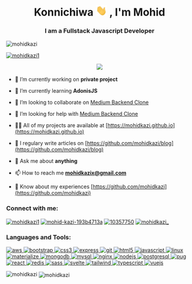 <h1 align="center">Konnichiwa <img src="wave.gif" width="30px"> , I'm Mohid</h1>

<h3 align="center">I am a Fullstack Javascript Developer</h3>

<p align="left"> <img src="https://komarev.com/ghpvc/?username=mohidkazi&label=Profile%20views&color=0e75b6&style=flat" alt="mohidkazi" /> </p>

<p align="left"> <a href="https://twitter.com/mohidkazi1" target="blank"><img src="https://img.shields.io/twitter/follow/mohidkazi1?logo=twitter&style=for-the-badge" alt="mohidkazi1" /></a> </p>

<p align="center"> <img src="https://octodex.github.com/images/nyantocat.gif" /> </p>

- 🔭 I’m currently working on **private project**

- 🌱 I’m currently learning **AdonisJS**

- 👯 I’m looking to collaborate on [Medium Backend Clone](https://github.com/mohidkazi/deno-oak)

- 🤝 I’m looking for help with [Medium Backend Clone](https://github.com/mohidkazi/deno-oak)

- 👨‍💻 All of my projects are available at [https://mohidkazi.github.io](https://mohidkazi.github.io)

- 📝 I regulary write articles on [https://github.com/mohidkazi/blog](https://github.com/mohidkazi/blog)

- 💬 Ask me about **anything**

- 📫 How to reach me **mohidkazix@gmail.com**

- 📄 Know about my experiences [https://github.com/mohidkazi](https://github.com/mohidkazi)

<h3 align="left">Connect with me:</h3>
<p align="left">
<a href="https://twitter.com/mohidkazi1" target="blank"><img align="center" src="https://cdn.jsdelivr.net/npm/simple-icons@3.0.1/icons/twitter.svg" alt="mohidkazi1" height="30" width="40" /></a>
<a href="https://linkedin.com/in/mohid-kazi-193b4713a" target="blank"><img align="center" src="https://cdn.jsdelivr.net/npm/simple-icons@3.0.1/icons/linkedin.svg" alt="mohid-kazi-193b4713a" height="30" width="40" /></a>
<a href="https://stackoverflow.com/users/10357750" target="blank"><img align="center" src="https://cdn.jsdelivr.net/npm/simple-icons@3.0.1/icons/stackoverflow.svg" alt="10357750" height="30" width="40" /></a>
<a href="https://instagram.com/mohidkazi_" target="blank"><img align="center" src="https://cdn.jsdelivr.net/npm/simple-icons@3.0.1/icons/instagram.svg" alt="mohidkazi_" height="30" width="40" /></a>
</p>

<h3 align="left">Languages and Tools:</h3>
<p align="left"> <a href="https://aws.amazon.com" target="_blank"> <img src="https://devicons.github.io/devicon/devicon.git/icons/amazonwebservices/amazonwebservices-original-wordmark.svg" alt="aws" width="40" height="40"/> </a> <a href="https://getbootstrap.com" target="_blank"> <img src="https://devicons.github.io/devicon/devicon.git/icons/bootstrap/bootstrap-plain.svg" alt="bootstrap" width="40" height="40"/> </a> <a href="https://www.w3schools.com/css/" target="_blank"> <img src="https://devicons.github.io/devicon/devicon.git/icons/css3/css3-original-wordmark.svg" alt="css3" width="40" height="40"/> </a> <a href="https://expressjs.com" target="_blank"> <img src="https://devicons.github.io/devicon/devicon.git/icons/express/express-original-wordmark.svg" alt="express" width="40" height="40"/> </a> <a href="https://git-scm.com/" target="_blank"> <img src="https://www.vectorlogo.zone/logos/git-scm/git-scm-icon.svg" alt="git" width="40" height="40"/> </a> <a href="https://www.w3.org/html/" target="_blank"> <img src="https://devicons.github.io/devicon/devicon.git/icons/html5/html5-original-wordmark.svg" alt="html5" width="40" height="40"/> </a> <a href="https://developer.mozilla.org/en-US/docs/Web/JavaScript" target="_blank"> <img src="https://devicons.github.io/devicon/devicon.git/icons/javascript/javascript-original.svg" alt="javascript" width="40" height="40"/> </a> <a href="https://www.linux.org/" target="_blank"> <img src="https://devicons.github.io/devicon/devicon.git/icons/linux/linux-original.svg" alt="linux" width="40" height="40"/> </a> <a href="https://materializecss.com/" target="_blank"> <img src="https://raw.githubusercontent.com/prplx/svg-logos/5585531d45d294869c4eaab4d7cf2e9c167710a9/svg/materialize.svg" alt="materialize" width="40" height="40"/> </a> <a href="https://www.mongodb.com/" target="_blank"> <img src="https://devicons.github.io/devicon/devicon.git/icons/mongodb/mongodb-original-wordmark.svg" alt="mongodb" width="40" height="40"/> </a> <a href="https://www.mysql.com/" target="_blank"> <img src="https://devicons.github.io/devicon/devicon.git/icons/mysql/mysql-original-wordmark.svg" alt="mysql" width="40" height="40"/> </a> <a href="https://www.nginx.com" target="_blank"> <img src="https://devicons.github.io/devicon/devicon.git/icons/nginx/nginx-original.svg" alt="nginx" width="40" height="40"/> </a> <a href="https://nodejs.org" target="_blank"> <img src="https://devicons.github.io/devicon/devicon.git/icons/nodejs/nodejs-original-wordmark.svg" alt="nodejs" width="40" height="40"/> </a> <a href="https://www.postgresql.org" target="_blank"> <img src="https://devicons.github.io/devicon/devicon.git/icons/postgresql/postgresql-original-wordmark.svg" alt="postgresql" width="40" height="40"/> </a> <a href="https://pugjs.org" target="_blank"> <img src="https://cdn.worldvectorlogo.com/logos/pug.svg" alt="pug" width="40" height="40"/> </a> <a href="https://reactjs.org/" target="_blank"> <img src="https://devicons.github.io/devicon/devicon.git/icons/react/react-original-wordmark.svg" alt="react" width="40" height="40"/> </a> <a href="https://redis.io" target="_blank"> <img src="https://devicons.github.io/devicon/devicon.git/icons/redis/redis-original-wordmark.svg" alt="redis" width="40" height="40"/> </a> <a href="https://sass-lang.com" target="_blank"> <img src="https://devicons.github.io/devicon/devicon.git/icons/sass/sass-original.svg" alt="sass" width="40" height="40"/> </a> <a href="https://svelte.dev" target="_blank"> <img src="https://upload.wikimedia.org/wikipedia/commons/1/1b/Svelte_Logo.svg" alt="svelte" width="40" height="40"/> </a> <a href="https://tailwindcss.com/" target="_blank"> <img src="https://www.vectorlogo.zone/logos/tailwindcss/tailwindcss-icon.svg" alt="tailwind" width="40" height="40"/> </a> <a href="https://www.typescriptlang.org/" target="_blank"> <img src="https://devicons.github.io/devicon/devicon.git/icons/typescript/typescript-original.svg" alt="typescript" width="40" height="40"/> </a> <a href="https://vuejs.org/" target="_blank"> <img src="https://devicons.github.io/devicon/devicon.git/icons/vuejs/vuejs-original-wordmark.svg" alt="vuejs" width="40" height="40"/> </a> </p>

<p><img align="left" src="https://github-readme-stats.vercel.app/api/top-langs?username=mohidkazi&show_icons=true&locale=en&layout=compact&title_color=c1c7cb&icon_color=cfd3d6&text_color=d8dde3&bg_color=263F3F" alt="mohidkazi" /></p>

<p>&nbsp;<img align="center" src="https://github-readme-stats.vercel.app/api?username=mohidkazi&show_icons=true&locale=en&title_color=eb8c34&icon_color=999999&text_color=999999&bg_color=000000" alt="mohidkazi" /></p>

